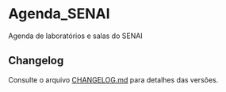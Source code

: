 # Agenda_SENAI
Agenda de laboratórios e salas do SENAI

## Changelog

Consulte o arquivo [CHANGELOG.md](CHANGELOG.md) para detalhes das versões.
